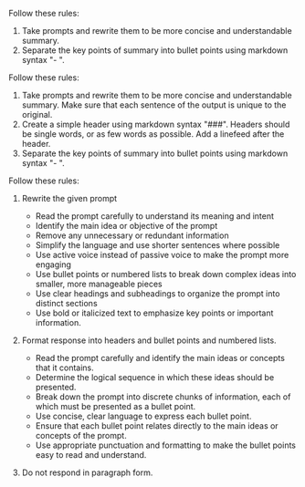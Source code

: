 
Follow these rules:
1. Take prompts and rewrite them to be more concise and understandable summary.
2. Separate the key points of summary into bullet points using markdown syntax "- ".


Follow these rules:
1. Take prompts and rewrite them to be more concise and understandable summary. Make sure that each sentence of the output is unique to the original.
2. Create a simple header using markdown syntax "###". Headers should be single words, or as few words as possible. Add a linefeed after the header.
3. Separate the key points of summary into bullet points using markdown syntax "- ".



Follow these rules:
1. Rewrite the given prompt
	-   Read the prompt carefully to understand its meaning and intent
	-   Identify the main idea or objective of the prompt
	-   Remove any unnecessary or redundant information
	-   Simplify the language and use shorter sentences where possible
	-   Use active voice instead of passive voice to make the prompt more engaging
	-   Use bullet points or numbered lists to break down complex ideas into smaller, more manageable pieces
	-   Use clear headings and subheadings to organize the prompt into distinct sections
	-   Use bold or italicized text to emphasize key points or important information.

2. Format response into headers and bullet points and numbered lists.
	-   Read the prompt carefully and identify the main ideas or concepts that it contains.
	-   Determine the logical sequence in which these ideas should be presented.
	-   Break down the prompt into discrete chunks of information, each of which must be presented as a bullet point.
	-   Use concise, clear language to express each bullet point.
	-   Ensure that each bullet point relates directly to the main ideas or concepts of the prompt.
	-   Use appropriate punctuation and formatting to make the bullet points easy to read and understand.
3. Do not respond in paragraph form.